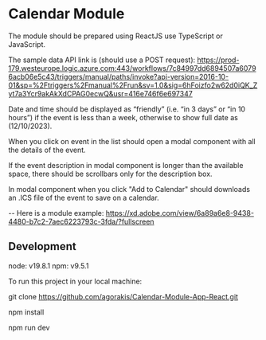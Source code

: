 # Calendar Module

The module should be prepared using ReactJS use TypeScript or JavaScript.

The sample data API link is (should use a POST request):
https://prod-179.westeurope.logic.azure.com:443/workflows/7c84997dd6894507a60796acb06e5c43/triggers/manual/paths/invoke?api-version=2016-10-01&sp=%2Ftriggers%2Fmanual%2Frun&sv=1.0&sig=6hFoizfo2w62d0iQK_Zyt7a3Ycr9akAkXdCPAG0ecwQ&usr=416e746f6e697347

Date and time should be displayed as “friendly” (i.e. “in 3 days” or “in 10 hours”) if the
event is less than a week, otherwise to show full date as (12/10/2023).

When you click on event in the list should open a modal component with all the details of the event.

If the event description in modal component is longer than the available space, there should be scrollbars
only for the description box.

In modal component when you click "Add to Calendar" should downloads an .ICS file of the
event to save on a calendar.

-- Here is a module example:
https://xd.adobe.com/view/6a89a6e8-9438-4480-b7c2-7aec6223793c-3fda/?fullscreen

## Development

node: v19.8.1
npm: v9.5.1

To run this project in your local machine:

git clone https://github.com/agorakis/Calendar-Module-App-React.git

npm install

npm run dev
